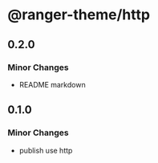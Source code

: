 # @ranger-theme/http

## 0.2.0

### Minor Changes

- README markdown

## 0.1.0

### Minor Changes

- publish use http
